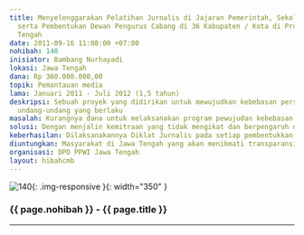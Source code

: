 ```yaml
---
title: Menyelenggarakan Pelatihan Jurnalis di Jajaran Pemerintah, Sekolah, dan Masyarakat
  serta Pembentukan Dewan Pengurus Cabang di 36 Kabupaten / Kota di Provinsi Jawa
  Tengah
date: 2011-09-16 11:08:00 +07:00
nohibah: 140
inisiator: Bambang Nurhayadi
lokasi: Jawa Tengah
dana: Rp 360.000.000,00
topik: Pemantauan media
lama: Januari 2011 - Juli 2012 (1,5 tahun)
deskripsi: Sebuah proyek yang didirikan untuk mewujudkan kebebasan pers sesuai dengan
  undang-undang yang berlaku
masalah: Kurangnya dana untuk melaksanakan program pewujudan kebebasan pers
solusi: Dengan menjalin kemitraan yang tidak mengikat dan berpengaruh dengan pemberitaan
keberhasilan: Dilaksanakannya Diklat Jurnalis pada setiap pembentukkan DPC
diuntungkan: Masyarakat di Jawa Tengah yang akan menikmati transparansi dalam pemberitaan
organisasi: DPD PPWI Jawa Tengah
layout: hibahcmb
---
```


![140](/static/img/hibahcmb/140.png){: .img-responsive }{: width="350" }

### {{ page.nohibah }} - {{ page.title }}

---
